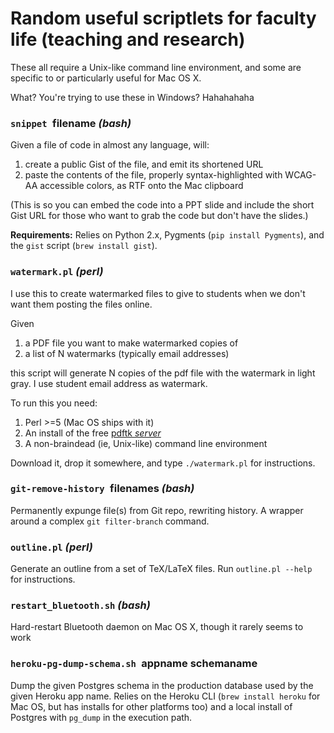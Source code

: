 
Random useful scriptlets for faculty life (teaching and research)
=================================================================

These all require a Unix-like command line environment, and some are
specific to or particularly useful for Mac OS X.

What? You're trying to use these in Windows?  Hahahahaha

### `snippet `filename  _(bash)_

Given a file of code in almost
any language, will:

1. create a public Gist of the file, and emit its shortened URL
2. paste the contents of the file, properly syntax-highlighted with
WCAG-AA accessible colors, as RTF onto the Mac clipboard

(This is so you can embed the code into a PPT slide and include the
short Gist URL for those who want to grab the code but don't have the slides.)

**Requirements:** Relies on Python 2.x, Pygments (`pip install
Pygments`), and the `gist` script (`brew install gist`).

### `watermark.pl`  _(perl)_

I use this to create watermarked files to give to students when we don't want them posting the files online.

Given
  1. a PDF file you want to make watermarked copies of
  2. a list of N watermarks (typically email addresses)

this script will generate N copies of the pdf file with the watermark in light gray.  I use student email address as watermark.

To run this you need:
  1. Perl >=5 (Mac OS ships with it)
  2. An install of the free [pdftk *server*](www.pdflabs.com/tools/pdftk-server/)
  3. A non-braindead (ie, Unix-like) command line environment

Download it, drop it somewhere, and type `./watermark.pl` for instructions.

  
### `git-remove-history `filenames  _(bash)_

Permanently expunge file(s) from Git repo, rewriting history.  A wrapper
around a complex `git filter-branch` command.

### `outline.pl` _(perl)_

Generate an outline from a set of TeX/LaTeX files.  Run `outline.pl
--help` for instructions.

### `restart_bluetooth.sh`  _(bash)_

Hard-restart Bluetooth daemon on Mac OS X, though it rarely seems to
work

### `heroku-pg-dump-schema.sh `appname schemaname

Dump the given Postgres schema in the production database used by the
given Heroku app name.  Relies on the Heroku CLI 
(`brew install heroku` for Mac OS, but has installs for other
platforms too) and a local install of Postgres with `pg_dump` in the
execution path.
